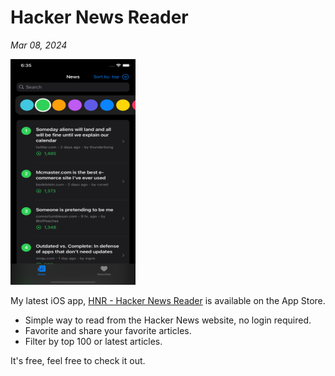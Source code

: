 # Hacker News Reader

_Mar 08, 2024_

<img src="images/portfolio/hn-reader.png" alt="hn_reader_main_image" width="200"/>

My latest iOS app, [HNR - Hacker News Reader](https://apps.apple.com/app/hnr-hacker-news-reader/id6443591042) is available on the App Store.

- Simple way to read from the Hacker News website, no login required.
- Favorite and share your favorite articles.
- Filter by top 100 or latest articles.

It's free, feel free to check it out.
